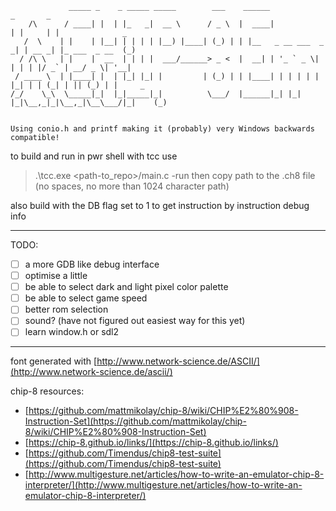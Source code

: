 ```
             _____ _    _ _____ _____        ___    ______                 _       _                 
    /\      / ____| |  | |_   _|  __ \      / _ \  |  ____|               | |     | |              _ 
   /  \    | |    | |__| | | | | |__) |____| (_) | | |__   _ __ ___  _   _| | __ _| |_ ___  _ __  (_)
  / /\ \   | |    |  __  | | | |  ___/______> _ <  |  __| | '_ ` _ \| | | | |/ _` | __/ _ \| '__|    
 / ____ \  | |____| |  | |_| |_| |         | (_) | | |____| | | | | | |_| | | (_| | || (_) | |     _ 
/_/    \_\  \_____|_|  |_|_____|_|          \___/  |______|_| |_| |_|\__,_|_|\__,_|\__\___/|_|    (_)
                                                                                                     
                                                                                                     
Using conio.h and printf making it (probably) very Windows backwards compatible!
```
to build and run in pwr shell with tcc use
> .\tcc.exe <path-to_repo>/main.c -run
then copy path to the .ch8 file (no spaces, no more than 1024 character path)

also build with the DB flag set to 1 to get instruction by instruction debug info

----
TODO:
  - [ ] a more GDB like debug interface
  - [ ] optimise a little
  - [ ] be able to select dark and light pixel color palette
  - [ ] be able to select game speed
  - [ ] better rom selection
  - [ ] sound? (have not figured out easiest way for this yet)
  - [ ] learn window.h or sdl2
----
font generated with [http://www.network-science.de/ASCII/](http://www.network-science.de/ascii/)

chip-8 resources:

  - [https://github.com/mattmikolay/chip-8/wiki/CHIP%E2%80%908-Instruction-Set](https://github.com/mattmikolay/chip-8/wiki/CHIP%E2%80%908-Instruction-Set)
  - [https://chip-8.github.io/links/](https://chip-8.github.io/links/)
  - [https://github.com/Timendus/chip8-test-suite](https://github.com/Timendus/chip8-test-suite)
  - [http://www.multigesture.net/articles/how-to-write-an-emulator-chip-8-interpreter/](http://www.multigesture.net/articles/how-to-write-an-emulator-chip-8-interpreter/)
    
